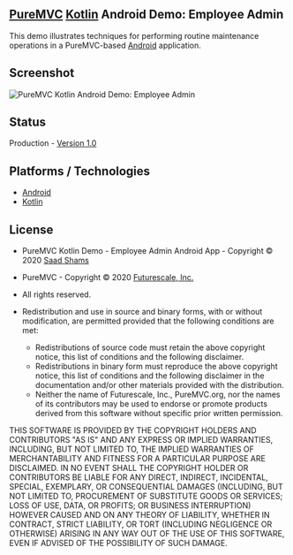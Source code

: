 ## [PureMVC](http://puremvc.github.com/) [Kotlin](https://github.com/PureMVC/puremvc-kotlin-multicore-framework/wiki) Android Demo: Employee Admin

This demo illustrates techniques for performing routine maintenance operations in a PureMVC-based [Android](https://en.wikipedia.org/wiki/Android_(operating_system)) application.

## Screenshot
![PureMVC Kotlin Android Demo: Employee Admin](http://puremvc.org/pages/images/screenshots/PureMVC-Shot-Kotlin-Android-EmployeeAdmin.png)

## Status
Production - [Version 1.0](https://github.com/PureMVC/puremvc-kotlin-demo-android-employeeadmin/blob/master/VERSION)

## Platforms / Technologies
* [Android](https://en.wikipedia.org/wiki/Android_(operating_system))
* [Kotlin](https://en.wikipedia.org/wiki/Kotlin_(programming_language))

## License
* PureMVC Kotlin Demo - Employee Admin Android App - Copyright © 2020 [Saad Shams](https://www.linkedin.com/in/muizz/)
* PureMVC - Copyright © 2020 [Futurescale, Inc.](http://futurescale.com)
* All rights reserved.

* Redistribution and use in source and binary forms, with or without modification, are permitted provided that the following conditions are met:

  * Redistributions of source code must retain the above copyright notice, this list of conditions and the following disclaimer.
  * Redistributions in binary form must reproduce the above copyright notice, this list of conditions and the following disclaimer in the documentation and/or other materials provided with the distribution.
  * Neither the name of Futurescale, Inc., PureMVC.org, nor the names of its contributors may be used to endorse or promote products derived from this software without specific prior written permission.

THIS SOFTWARE IS PROVIDED BY THE COPYRIGHT HOLDERS AND CONTRIBUTORS "AS IS" AND ANY EXPRESS OR IMPLIED WARRANTIES, INCLUDING, BUT NOT LIMITED TO, THE IMPLIED WARRANTIES OF MERCHANTABILITY AND FITNESS FOR A PARTICULAR PURPOSE ARE DISCLAIMED. IN NO EVENT SHALL THE COPYRIGHT HOLDER OR CONTRIBUTORS BE LIABLE FOR ANY DIRECT, INDIRECT, INCIDENTAL, SPECIAL, EXEMPLARY, OR CONSEQUENTIAL DAMAGES (INCLUDING, BUT NOT LIMITED TO, PROCUREMENT OF SUBSTITUTE GOODS OR SERVICES; LOSS OF USE, DATA, OR PROFITS; OR BUSINESS INTERRUPTION) HOWEVER CAUSED AND ON ANY THEORY OF LIABILITY, WHETHER IN CONTRACT, STRICT LIABILITY, OR TORT (INCLUDING NEGLIGENCE OR OTHERWISE) ARISING IN ANY WAY OUT OF THE USE OF THIS SOFTWARE, EVEN IF ADVISED OF THE POSSIBILITY OF SUCH DAMAGE.